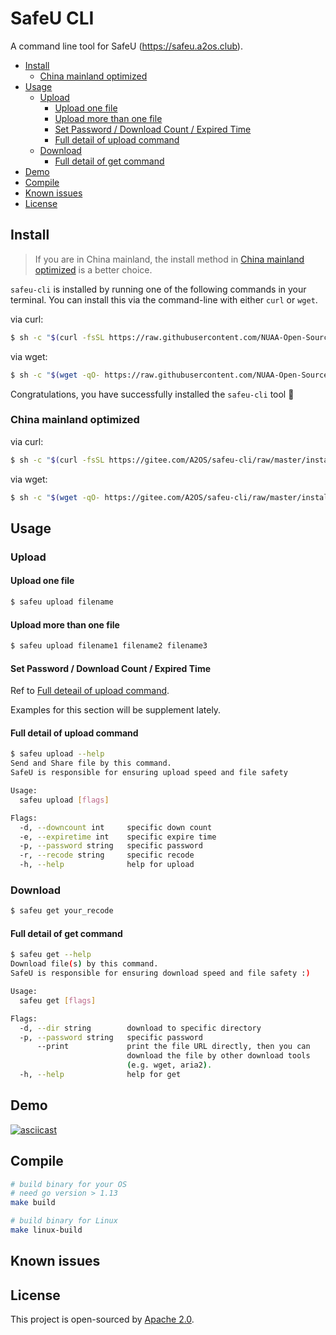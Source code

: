 <!-- omit in toc -->
# SafeU CLI

A command line tool for SafeU (https://safeu.a2os.club).

- [Install](#install)
  - [China mainland optimized](#china-mainland-optimized)
- [Usage](#usage)
  - [Upload](#upload)
    - [Upload one file](#upload-one-file)
    - [Upload more than one file](#upload-more-than-one-file)
    - [Set Password / Download Count / Expired Time](#set-password--download-count--expired-time)
    - [Full detail of upload command](#full-detail-of-upload-command)
  - [Download](#download)
    - [Full detail of get command](#full-detail-of-get-command)
- [Demo](#demo)
- [Compile](#compile)
- [Known issues](#known-issues)
- [License](#license)

## Install

> If you are in China mainland, the install method in [China mainland optimized](#china-mainland-optimized) is a better choice. 

`safeu-cli` is installed by running one of the following commands in your terminal. You can install this via the command-line with either `curl` or `wget`.

via curl:

```bash
$ sh -c "$(curl -fsSL https://raw.githubusercontent.com/NUAA-Open-Source/safeu-cli/master/install.sh)"
```

via wget:

```bash
$ sh -c "$(wget -qO- https://raw.githubusercontent.com/NUAA-Open-Source/safeu-cli/master/install.sh)"
```

Congratulations, you have successfully installed the `safeu-cli` tool :tada:

### China mainland optimized

via curl:

```bash
$ sh -c "$(curl -fsSL https://gitee.com/A2OS/safeu-cli/raw/master/install.sh) cn"
```

via wget:

```bash
$ sh -c "$(wget -qO- https://gitee.com/A2OS/safeu-cli/raw/master/install.sh) cn"
```

## Usage

### Upload

#### Upload one file
```bash
$ safeu upload filename
```

#### Upload more than one file

```bash
$ safeu upload filename1 filename2 filename3
```

#### Set Password / Download Count / Expired Time

Ref to [Full deteail of upload command](#full-detail-of-upload-command).

Examples for this section will be supplement lately.

#### Full detail of upload command

```bash
$ safeu upload --help          
Send and Share file by this command.
SafeU is responsible for ensuring upload speed and file safety

Usage:
  safeu upload [flags]

Flags:
  -d, --downcount int     specific down count
  -e, --expiretime int    specific expire time
  -p, --password string   specific password
  -r, --recode string     specific recode
  -h, --help              help for upload
```

### Download
```bash
$ safeu get your_recode
```

#### Full detail of get command

```bash
$ safeu get --help   
Download file(s) by this command.
SafeU is responsible for ensuring download speed and file safety :)

Usage:
  safeu get [flags]

Flags:
  -d, --dir string        download to specific directory
  -p, --password string   specific password
      --print             print the file URL directly, then you can 
                          download the file by other download tools 
                          (e.g. wget, aria2).
  -h, --help              help for get
```

## Demo

[![asciicast](https://asciinema.org/a/RkBqLlYnMA3bzXddJsbBRw5Ae.svg)](https://asciinema.org/a/RkBqLlYnMA3bzXddJsbBRw5Ae)

## Compile

```bash
# build binary for your OS 
# need go version > 1.13
make build

# build binary for Linux
make linux-build
```

## Known issues

## License

This project is open-sourced by [Apache 2.0](./LICENSE).
